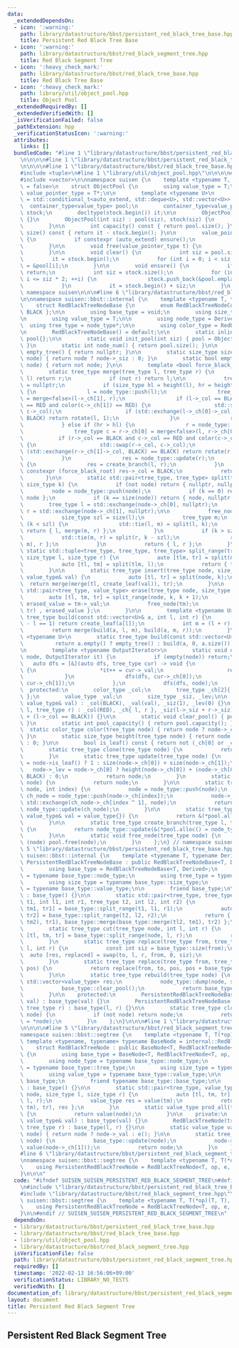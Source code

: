 ```yaml
---
data:
  _extendedDependsOn:
  - icon: ':warning:'
    path: library/datastructure/bbst/persistent_red_black_tree_base.hpp
    title: Persistent Red Black Tree Base
  - icon: ':warning:'
    path: library/datastructure/bbst/red_black_segment_tree.hpp
    title: Red Black Segment Tree
  - icon: ':heavy_check_mark:'
    path: library/datastructure/bbst/red_black_tree_base.hpp
    title: Red Black Tree Base
  - icon: ':heavy_check_mark:'
    path: library/util/object_pool.hpp
    title: Object Pool
  _extendedRequiredBy: []
  _extendedVerifiedWith: []
  _isVerificationFailed: false
  _pathExtension: hpp
  _verificationStatusIcon: ':warning:'
  attributes:
    links: []
  bundledCode: "#line 1 \"library/datastructure/bbst/persistent_red_black_segment_tree.hpp\"\
    \n\n\n\n#line 1 \"library/datastructure/bbst/persistent_red_black_tree_base.hpp\"\
    \n\n\n\n#line 1 \"library/datastructure/bbst/red_black_tree_base.hpp\"\n\n\n\n\
    #include <tuple>\n#line 1 \"library/util/object_pool.hpp\"\n\n\n\n#include <deque>\n\
    #include <vector>\n\nnamespace suisen {\n    template <typename T, bool auto_extend\
    \ = false>\n    struct ObjectPool {\n        using value_type = T;\n        using\
    \ value_pointer_type = T*;\n\n        template <typename U>\n        using container_type\
    \ = std::conditional_t<auto_extend, std::deque<U>, std::vector<U>>;\n\n      \
    \  container_type<value_type> pool;\n        container_type<value_pointer_type>\
    \ stock;\n        decltype(stock.begin()) it;\n\n        ObjectPool() : ObjectPool(0)\
    \ {}\n        ObjectPool(int siz) : pool(siz), stock(siz) {\n            clear();\n\
    \        }\n\n        int capacity() const { return pool.size(); }\n        int\
    \ size() const { return it - stock.begin(); }\n\n        value_pointer_type alloc()\
    \ {\n            if constexpr (auto_extend) ensure();\n            return *it++;\n\
    \        }\n\n        void free(value_pointer_type t) {\n            *--it = t;\n\
    \        }\n\n        void clear() {\n            int siz = pool.size();\n   \
    \         it = stock.begin();\n            for (int i = 0; i < siz; i++) stock[i]\
    \ = &pool[i];\n        }\n\n        void ensure() {\n            if (it != stock.end())\
    \ return;\n            int siz = stock.size();\n            for (int i = siz;\
    \ i <= siz * 2; ++i) {\n                stock.push_back(&pool.emplace_back());\n\
    \            }\n            it = stock.begin() + siz;\n        }\n    };\n} //\
    \ namespace suisen\n\n\n#line 6 \"library/datastructure/bbst/red_black_tree_base.hpp\"\
    \n\nnamespace suisen::bbst::internal {\n    template <typename T, typename Derived>\n\
    \    struct RedBlackTreeNodeBase {\n        enum RedBlackTreeNodeColor { RED,\
    \ BLACK };\n\n        using base_type = void;\n        using size_type = int;\n\
    \n        using value_type = T;\n\n        using node_type = Derived;\n      \
    \  using tree_type = node_type*;\n\n        using color_type = RedBlackTreeNodeColor;\n\
    \n        RedBlackTreeNodeBase() = default;\n\n        static inline ObjectPool<node_type>\
    \ pool{};\n\n        static void init_pool(int siz) { pool = ObjectPool<node_type>(siz);\
    \ }\n        static int node_num() { return pool.size(); }\n\n        static tree_type\
    \ empty_tree() { return nullptr; }\n\n        static size_type size(tree_type\
    \ node) { return node ? node->_siz : 0; }\n        static bool empty(tree_type\
    \ node) { return not node; }\n\n        template <bool force_black_root = true>\n\
    \        static tree_type merge(tree_type l, tree_type r) {\n            if (not\
    \ l) return r;\n            if (not r) return l;\n\n            tree_type res\
    \ = nullptr;\n            if (size_type hl = height(l), hr = height(r); hl > hr)\
    \ {\n                l = node_type::push(l);\n                tree_type c = l->_ch[1]\
    \ = merge<false>(l->_ch[1], r);\n                if (l->_col == BLACK and c->_col\
    \ == RED and color(c->_ch[1]) == RED) {\n                    std::swap(l->_col,\
    \ c->_col);\n                    if (std::exchange(l->_ch[0]->_col, BLACK) ==\
    \ BLACK) return rotate(l, 1);\n                }\n                res = node_type::update(l);\n\
    \            } else if (hr > hl) {\n                r = node_type::push(r);\n\
    \                tree_type c = r->_ch[0] = merge<false>(l, r->_ch[0]);\n     \
    \           if (r->_col == BLACK and c->_col == RED and color(c->_ch[0]) == RED)\
    \ {\n                    std::swap(r->_col, c->_col);\n                    if\
    \ (std::exchange(r->_ch[1]->_col, BLACK) == BLACK) return rotate(r, 0);\n    \
    \            }\n                res = node_type::update(r);\n            } else\
    \ {\n                res = create_branch(l, r);\n            }\n            if\
    \ constexpr (force_black_root) res->_col = BLACK;\n            return res;\n \
    \       }\n\n        static std::pair<tree_type, tree_type> split(tree_type node,\
    \ size_type k) {\n            if (not node) return { nullptr, nullptr };\n   \
    \         node = node_type::push(node);\n            if (k == 0) return { nullptr,\
    \ node };\n            if (k == size(node)) return { node, nullptr };\n\n    \
    \        tree_type l = std::exchange(node->_ch[0], nullptr);\n            tree_type\
    \ r = std::exchange(node->_ch[1], nullptr);\n\n            free_node(node);\n\n\
    \            size_type szl = size(l);\n            tree_type m;\n            if\
    \ (k < szl) {\n                std::tie(l, m) = split(l, k);\n               \
    \ return { l, merge(m, r) };\n            }\n            if (k > szl) {\n    \
    \            std::tie(m, r) = split(r, k - szl);\n                return { merge(l,\
    \ m), r };\n            }\n            return { l, r };\n        }\n\n       \
    \ static std::tuple<tree_type, tree_type, tree_type> split_range(tree_type node,\
    \ size_type l, size_type r) {\n            auto [tlm, tr] = split(node, r);\n\
    \            auto [tl, tm] = split(tlm, l);\n            return { tl, tm, tr };\n\
    \        }\n\n        static tree_type insert(tree_type node, size_type k, const\
    \ value_type& val) {\n            auto [tl, tr] = split(node, k);\n          \
    \  return merge(merge(tl, create_leaf(val)), tr);\n        }\n\n        static\
    \ std::pair<tree_type, value_type> erase(tree_type node, size_type k) {\n    \
    \        auto [tl, tm, tr] = split_range(node, k, k + 1);\n            value_type\
    \ erased_value = tm->_val;\n            free_node(tm);\n            return { merge(tl,\
    \ tr) , erased_value };\n        }\n\n        template <typename U>\n        static\
    \ tree_type build(const std::vector<U>& a, int l, int r) {\n            if (r\
    \ - l == 1) return create_leaf(a[l]);\n            int m = (l + r) >> 1;\n   \
    \         return merge(build(a, l, m), build(a, m, r));\n        }\n        template\
    \ <typename U>\n        static tree_type build(const std::vector<U>& a) {\n  \
    \          return a.empty() ? empty_tree() : build(a, 0, a.size());\n        }\n\
    \n        template <typename OutputIterator>\n        static void dump(tree_type\
    \ node, OutputIterator it) {\n            if (empty(node)) return;\n         \
    \   auto dfs = [&](auto dfs, tree_type cur) -> void {\n                if (cur->is_leaf())\
    \ {\n                    *it++ = cur->_val;\n                    return;\n   \
    \             }\n                dfs(dfs, cur->_ch[0]);\n                dfs(dfs,\
    \ cur->_ch[1]);\n            };\n            dfs(dfs, node);\n        }\n\n  \
    \  protected:\n        color_type _col;\n        tree_type _ch[2]{ nullptr, nullptr\
    \ };\n        value_type _val;\n        size_type _siz, _lev;\n\n        RedBlackTreeNodeBase(const\
    \ value_type& val) : _col(BLACK), _val(val), _siz(1), _lev(0) {}\n        RedBlackTreeNodeBase(tree_type\
    \ l, tree_type r) : _col(RED), _ch{ l, r }, _siz(l->_siz + r->_siz), _lev(l->_lev\
    \ + (l->_col == BLACK)) {}\n\n        static void clear_pool() { pool.clear();\
    \ }\n        static int pool_capacity() { return pool.capacity(); }\n\n      \
    \  static color_type color(tree_type node) { return node ? node->_col : BLACK;\
    \ }\n        static size_type height(tree_type node) { return node ? node->_lev\
    \ : 0; }\n\n        bool is_leaf() const { return not (_ch[0] or _ch[1]); }\n\n\
    \        static tree_type clone(tree_type node) {\n            return node;\n\
    \        }\n        static tree_type update(tree_type node) {\n            node->_siz\
    \ = node->is_leaf() ? 1 : size(node->_ch[0]) + size(node->_ch[1]);\n         \
    \   node->_lev = node->_ch[0] ? height(node->_ch[0]) + (node->_ch[0]->_col ==\
    \ BLACK) : 0;\n            return node;\n        }\n        static tree_type push(tree_type\
    \ node) {\n            return node;\n        }\n\n        static tree_type rotate(tree_type\
    \ node, int index) {\n            node = node_type::push(node);\n            tree_type\
    \ ch_node = node_type::push(node->_ch[index]);\n            node->_ch[index] =\
    \ std::exchange(ch_node->_ch[index ^ 1], node);\n            return node_type::update(node),\
    \ node_type::update(ch_node);\n        }\n\n        static tree_type create_leaf(const\
    \ value_type& val = value_type{}) {\n            return &(*pool.alloc() = node_type(val));\n\
    \        }\n\n        static tree_type create_branch(tree_type l, tree_type r)\
    \ {\n            return node_type::update(&(*pool.alloc() = node_type(l, r)));\n\
    \        }\n\n        static void free_node(tree_type node) {\n            if\
    \ (node) pool.free(node);\n        }\n    };\n} // namespace suisen\n\n\n#line\
    \ 5 \"library/datastructure/bbst/persistent_red_black_tree_base.hpp\"\n\nnamespace\
    \ suisen::bbst::internal {\n    template <typename T, typename Derived>\n    struct\
    \ PersistentRedBlackTreeNodeBase : public RedBlackTreeNodeBase<T, Derived> {\n\
    \        using base_type = RedBlackTreeNodeBase<T, Derived>;\n        using node_type\
    \ = typename base_type::node_type;\n        using tree_type = typename base_type::tree_type;\n\
    \        using size_type = typename base_type::size_type;\n        using value_type\
    \ = typename base_type::value_type;\n\n        friend base_type;\n\n        PersistentRedBlackTreeNodeBase()\
    \ : base_type() {}\n\n        static std::pair<tree_type, tree_type> swap(tree_type\
    \ t1, int l1, int r1, tree_type t2, int l2, int r2) {\n            auto [tl1,\
    \ tm1, tr1] = base_type::split_range(t1, l1, r1);\n            auto [tl2, tm2,\
    \ tr2] = base_type::split_range(t2, l2, r2);\n            return { base_type::merge(base_type::merge(tl1,\
    \ tm2), tr1), base_type::merge(base_type::merge(tl2, tm1), tr2) };\n        }\n\
    \        static tree_type cut(tree_type node, int l, int r) {\n            auto\
    \ [tl, tm, tr] = base_type::split_range(node, l, r);\n            return tm;\n\
    \        }\n        static tree_type replace(tree_type from, tree_type to, int\
    \ l, int r) {\n            const int siz = base_type::size(from);\n          \
    \  auto [res, replaced] = swap(to, l, r, from, 0, siz);\n            return res;\n\
    \        }\n        static tree_type replace(tree_type from, tree_type to, int\
    \ pos) {\n            return replace(from, to, pos, pos + base_type::size(from));\n\
    \        }\n\n        static tree_type rebuild(tree_type node) {\n           \
    \ std::vector<value_type> res;\n            node_type::dump(node, std::back_inserter(res));\n\
    \            base_type::clear_pool();\n            return base_type::build(res);\n\
    \        }\n\n    protected:\n        PersistentRedBlackTreeNodeBase(const value_type&\
    \ val) : base_type(val) {}\n        PersistentRedBlackTreeNodeBase(tree_type l,\
    \ tree_type r) : base_type(l, r) {}\n\n        static tree_type clone(tree_type\
    \ node) {\n            if (not node) return node;\n            return &(*base_type::create_leaf()\
    \ = *node);\n        }\n    };\n}\n\n\n#line 1 \"library/datastructure/bbst/red_black_segment_tree.hpp\"\
    \n\n\n\n#line 5 \"library/datastructure/bbst/red_black_segment_tree.hpp\"\n\n\
    namespace suisen::bbst::segtree {\n    template <typename T, T(*op)(T, T), T(*e)(),\
    \ template <typename, typename> typename BaseNode = internal::RedBlackTreeNodeBase>\n\
    \    struct RedBlackTreeNode : public BaseNode<T, RedBlackTreeNode<T, op, e, BaseNode>>\
    \ {\n        using base_type = BaseNode<T, RedBlackTreeNode<T, op, e, BaseNode>>;\n\
    \        using node_type = typename base_type::node_type;\n        using tree_type\
    \ = typename base_type::tree_type;\n        using size_type = typename base_type::size_type;\n\
    \        using value_type = typename base_type::value_type;\n\n        friend\
    \ base_type;\n        friend typename base_type::base_type;\n\n        RedBlackTreeNode()\
    \ : base_type() {}\n\n        static std::pair<tree_type, value_type> prod(tree_type\
    \ node, size_type l, size_type r) {\n            auto [tl, tm, tr] = base_type::split_range(node,\
    \ l, r);\n            value_type res = value(tm);\n            return { base_type::merge(base_type::merge(tl,\
    \ tm), tr), res };\n        }\n        static value_type prod_all(tree_type node)\
    \ {\n            return value(node);\n        }\n\n    private:\n        RedBlackTreeNode(const\
    \ value_type& val) : base_type(val) {}\n        RedBlackTreeNode(tree_type l,\
    \ tree_type r) : base_type(l, r) {}\n\n        static value_type value(tree_type\
    \ node) { return node ? node->_val : e(); }\n\n        static tree_type update(tree_type\
    \ node) {\n            base_type::update(node);\n            node->_val = op(value(node->_ch[0]),\
    \ value(node->_ch[1]));\n            return node;\n        }\n    };\n}\n\n\n\
    #line 6 \"library/datastructure/bbst/persistent_red_black_segment_tree.hpp\"\n\
    \nnamespace suisen::bbst::segtree {\n    template <typename T, T(*op)(T, T), T(*e)()>\n\
    \    using PersistentRedBlackTreeNode = RedBlackTreeNode<T, op, e, internal::PersistentRedBlackTreeNodeBase>;\n\
    }\n\n\n"
  code: "#ifndef SUISEN_SUISEN_PERSISTENT_RED_BLACK_SEGMENT_TREE\n#define SUISEN_SUISEN_PERSISTENT_RED_BLACK_SEGMENT_TREE\n\
    \n#include \"library/datastructure/bbst/persistent_red_black_tree_base.hpp\"\n\
    #include \"library/datastructure/bbst/red_black_segment_tree.hpp\"\n\nnamespace\
    \ suisen::bbst::segtree {\n    template <typename T, T(*op)(T, T), T(*e)()>\n\
    \    using PersistentRedBlackTreeNode = RedBlackTreeNode<T, op, e, internal::PersistentRedBlackTreeNodeBase>;\n\
    }\n\n#endif // SUISEN_SUISEN_PERSISTENT_RED_BLACK_SEGMENT_TREE\n"
  dependsOn:
  - library/datastructure/bbst/persistent_red_black_tree_base.hpp
  - library/datastructure/bbst/red_black_tree_base.hpp
  - library/util/object_pool.hpp
  - library/datastructure/bbst/red_black_segment_tree.hpp
  isVerificationFile: false
  path: library/datastructure/bbst/persistent_red_black_segment_tree.hpp
  requiredBy: []
  timestamp: '2022-02-13 16:56:06+09:00'
  verificationStatus: LIBRARY_NO_TESTS
  verifiedWith: []
documentation_of: library/datastructure/bbst/persistent_red_black_segment_tree.hpp
layout: document
title: Persistent Red Black Segment Tree
---
```

## Persistent Red Black Segment Tree